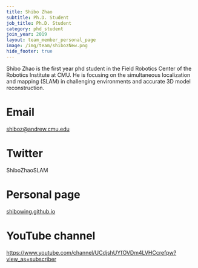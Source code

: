 ```yaml
---
title: Shibo Zhao
subtitle: Ph.D. Student
job_title: Ph.D. Student
category: phd_student
join_year: 2019
layout: team_member_personal_page
image: /img/team/shibozNew.png
hide_footer: true
---
```


Shibo Zhao is the first year phd student in the Field Robotics Center of the Robotics Institute at CMU. 
He is focusing on the simultaneous localization and mapping (SLAM) in challenging environments and accurate 3D model reconstruction.

# Email #
shiboz@andrew.cmu.edu

# Twitter #
ShiboZhaoSLAM
# Personal page #
<a href="https://shibowing.github.io" target="_blank">shibowing.github.io</a>

# YouTube channel #
<a href="https://www.youtube.com/channel/UCdjshUYfOVDm4LVHCcrefpw?view_as=subscriber" target="_blank">https://www.youtube.com/channel/UCdjshUYfOVDm4LVHCcrefpw?view_as=subscriber</a> 
